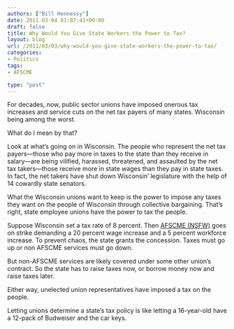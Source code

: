 ```yaml
---
authors: ["Bill Hennessy"]
date: 2011-03-04 01:07:41+00:00
draft: false
title: Why Would You Give State Workers the Power to Tax?
layout: blog
url: /2011/03/03/why-would-you-give-state-workers-the-power-to-tax/
categories:
- Politics
tags:
- AFSCME

type: "post"
---
```


For decades, now, public sector unions have imposed onerous tax increases and service cuts on the net tax payers of many states. Wisconsin being among the worst. 

 

What do I mean by that?

 

Look at what’s going on in Wisconsin. The people who represent the net tax payers—those who pay more in taxes to the state than they receive in salary—are being vilified, harassed, threatened, and assaulted by the net tax takers—those receive more in state wages than they pay in state taxes. In fact, the net takers have shut down Wisconsin’ legislature with the help of 14 cowardly state senators.

 

What the Wisconsin unions want to keep is the power to impose any taxes they want on the people of Wisconsin through collective bargaining. That’s right, state employee unions have the power to tax the people. 

 

Suppose Wisconsin set a tax rate of 8 percent. Then [AFSCME (NSFW)](https://www.youtube.com/watch?v=_3mw49mk_x0) goes on strike demanding a 20 percent wage increase and a 5 percent workforce increase. To prevent chaos, the state grants the concession. Taxes must go up or non AFSCME services must go down.

 

But non-AFSCME services are likely covered under some other union’s contract. So the state has to raise taxes now, or borrow money now and raise taxes later. 

 

Either way, unelected union representatives have imposed a tax on the people. 

 

Letting unions determine a state’s tax policy is like letting a 16-year-old have a 12-pack of Budweiser and the car keys. 
